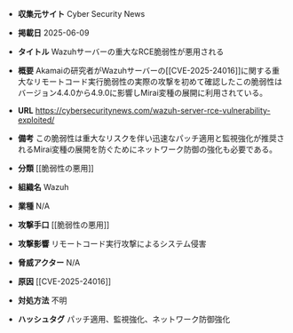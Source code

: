 - **収集元サイト**
Cyber Security News

- **掲載日**
2025-06-09

- **タイトル**
Wazuhサーバーの重大なRCE脆弱性が悪用される

- **概要**
Akamaiの研究者がWazuhサーバーの[[CVE-2025-24016]]に関する重大なリモートコード実行脆弱性の実際の攻撃を初めて確認したこの脆弱性はバージョン4.4.0から4.9.0に影響しMirai変種の展開に利用されている。

- **URL**
https://cybersecuritynews.com/wazuh-server-rce-vulnerability-exploited/

- **備考**
この脆弱性は重大なリスクを伴い迅速なパッチ適用と監視強化が推奨されるMirai変種の展開を防ぐためにネットワーク防御の強化も必要である。

- **分類**
[[脆弱性の悪用]]

- **組織名**
Wazuh

- **業種**
N/A

- **攻撃手口**
[[脆弱性の悪用]]

- **攻撃影響**
リモートコード実行攻撃によるシステム侵害

- **脅威アクター**
N/A

- **原因**
[[CVE-2025-24016]]

- **対処方法**
不明

- **ハッシュタグ**
パッチ適用、監視強化、ネットワーク防御強化
